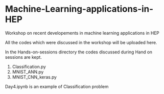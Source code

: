 # Machine-Learning-applications-in-HEP
Workshop on recent developements in machine learning applications in HEP


All the codes which were discussed in the workshop will be uploaded here.

In the Hands-on-sessions directory the codes discussed during Hand on sessions are kept. 
   1. Classification.py
   2. MNIST_ANN.py
   3. MNIST_CNN_keras.py

Day4.ipynb is an example of Classification problem